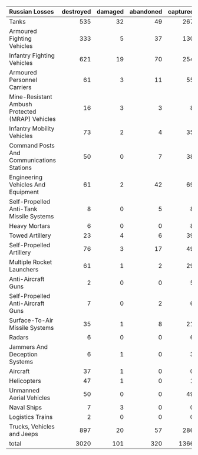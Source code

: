 | Russian Losses                                   |   destroyed |   damaged |   abandoned |   captured |   total |
|:-------------------------------------------------|------------:|----------:|------------:|-----------:|--------:|
| Tanks                                            |         535 |        32 |          49 |        267 |     883 |
| Armoured Fighting Vehicles                       |         333 |         5 |          37 |        130 |     505 |
| Infantry Fighting Vehicles                       |         621 |        19 |          70 |        254 |     964 |
| Armoured Personnel Carriers                      |          61 |         3 |          11 |         55 |     130 |
| Mine-Resistant Ambush Protected  (MRAP) Vehicles |          16 |         3 |           3 |          8 |      30 |
| Infantry Mobility Vehicles                       |          73 |         2 |           4 |         35 |     114 |
| Command Posts And Communications Stations        |          50 |         0 |           7 |         38 |      95 |
| Engineering Vehicles And Equipment               |          61 |         2 |          42 |         69 |     174 |
| Self-Propelled Anti-Tank Missile Systems         |           8 |         0 |           5 |          8 |      21 |
| Heavy Mortars                                    |           6 |         0 |           0 |          8 |      14 |
| Towed Artillery                                  |          23 |         4 |           6 |         39 |      72 |
| Self-Propelled Artillery                         |          76 |         3 |          17 |         49 |     145 |
| Multiple Rocket Launchers                        |          61 |         1 |           2 |         29 |      93 |
| Anti-Aircraft Guns                               |           2 |         0 |           0 |          5 |       7 |
| Self-Propelled Anti-Aircraft Guns                |           7 |         0 |           2 |          6 |      15 |
| Surface-To-Air Missile Systems                   |          35 |         1 |           8 |         21 |      65 |
| Radars                                           |           6 |         0 |           0 |          6 |      12 |
| Jammers And Deception Systems                    |           6 |         1 |           0 |          3 |      10 |
| Aircraft                                         |          37 |         1 |           0 |          0 |      38 |
| Helicopters                                      |          47 |         1 |           0 |          1 |      49 |
| Unmanned Aerial Vehicles                         |          50 |         0 |           0 |         49 |      99 |
| Naval Ships                                      |           7 |         3 |           0 |          0 |      10 |
| Logistics Trains                                 |           2 |         0 |           0 |          0 |       2 |
| Trucks, Vehicles and Jeeps                       |         897 |        20 |          57 |        286 |    1260 |
| total                                            |        3020 |       101 |         320 |       1366 |    4807 |